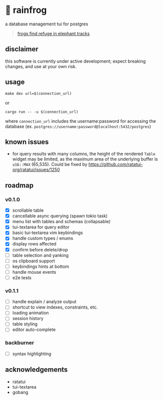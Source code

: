 # 🐸 rainfrog
a database management tui for postgres

> [frogs find refuge in elephant tracks](https://www.sciencedaily.com/releases/2019/06/190604131157.htm) 

## disclaimer
this software is currently under active development; expect breaking changes, and use at your own risk.

## usage
`make dev url=$(connection_url)`

or

`cargo run -- -u $(connection_url)`

where `connection_url` includes the username:password for accessing the database (ex. `postgres://username:password@localhost:5432/postgres`)

## known issues
- for query results with many columns, the height of the rendered `Table` widget may be limited, as the maximum area of the underlying buffer is `u16::MAX` (65,535). Could be fixed by https://github.com/ratatui-org/ratatui/issues/1250

## roadmap
### v0.1.0
- [x] scrollable table 
- [x] cancellable async querying (spawn tokio task)
- [x] menu list with tables and schemas (collapsable)
- [x] tui-textarea for query editor
- [x] basic tui-textarea vim keybindings
- [x] handle custom types / enums
- [x] display rows affected
- [x] confirm before delete/drop
- [ ] table selection and yanking
- [ ] os clipboard support
- [ ] keybindings hints at bottom
- [ ] handle mouse events
- [ ] e2e tests
### v0.1.1
- [ ] handle explain / analyze output
- [ ] shortcut to view indexes, constraints, etc.
- [ ] loading animation
- [ ] session history
- [ ] table styling
- [ ] editor auto-complete
### backburner 
- [ ] syntax highlighting

## acknowledgements
- ratatui
- tui-textarea
- gobang
